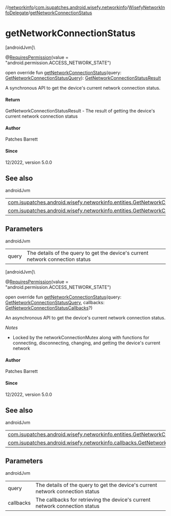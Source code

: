 //[networkinfo](../../../index.md)/[com.isupatches.android.wisefy.networkinfo](../index.md)/[WisefyNetworkInfoDelegate](index.md)/[getNetworkConnectionStatus](get-network-connection-status.md)

# getNetworkConnectionStatus

[androidJvm]\

@[RequiresPermission](https://developer.android.com/reference/kotlin/androidx/annotation/RequiresPermission.html)(value = &quot;android.permission.ACCESS_NETWORK_STATE&quot;)

open override fun [getNetworkConnectionStatus](get-network-connection-status.md)(query: [GetNetworkConnectionStatusQuery](../../com.isupatches.android.wisefy.networkinfo.entities/-get-network-connection-status-query/index.md)): [GetNetworkConnectionStatusResult](../../com.isupatches.android.wisefy.networkinfo.entities/-get-network-connection-status-result/index.md)

A synchronous API to get the device's current network connection status.

#### Return

GetNetworkConnectionStatusResult - The result of getting the device's current network connection status

#### Author

Patches Barrett

#### Since

12/2022, version 5.0.0

## See also

androidJvm

| | |
|---|---|
| [com.isupatches.android.wisefy.networkinfo.entities.GetNetworkConnectionStatusQuery](../../com.isupatches.android.wisefy.networkinfo.entities/-get-network-connection-status-query/index.md) |  |
| [com.isupatches.android.wisefy.networkinfo.entities.GetNetworkConnectionStatusResult](../../com.isupatches.android.wisefy.networkinfo.entities/-get-network-connection-status-result/index.md) |  |

## Parameters

androidJvm

| | |
|---|---|
| query | The details of the query to get the device's current network connection status |

[androidJvm]\

@[RequiresPermission](https://developer.android.com/reference/kotlin/androidx/annotation/RequiresPermission.html)(value = &quot;android.permission.ACCESS_NETWORK_STATE&quot;)

open override fun [getNetworkConnectionStatus](get-network-connection-status.md)(query: [GetNetworkConnectionStatusQuery](../../com.isupatches.android.wisefy.networkinfo.entities/-get-network-connection-status-query/index.md), callbacks: [GetNetworkConnectionStatusCallbacks](../../com.isupatches.android.wisefy.networkinfo.callbacks/-get-network-connection-status-callbacks/index.md)?)

An asynchronous API to get the device's current network connection status.

*Notes*

- 
   Locked by the networkConnectionMutex along with functions for connecting, disconnecting, changing, and getting     the device's current network

#### Author

Patches Barrett

#### Since

12/2022, version 5.0.0

## See also

androidJvm

| | |
|---|---|
| [com.isupatches.android.wisefy.networkinfo.entities.GetNetworkConnectionStatusQuery](../../com.isupatches.android.wisefy.networkinfo.entities/-get-network-connection-status-query/index.md) |  |
| [com.isupatches.android.wisefy.networkinfo.callbacks.GetNetworkConnectionStatusCallbacks](../../com.isupatches.android.wisefy.networkinfo.callbacks/-get-network-connection-status-callbacks/index.md) |  |

## Parameters

androidJvm

| | |
|---|---|
| query | The details of the query to get the device's current network connection status |
| callbacks | The callbacks for retrieving the device's current network connection status |
